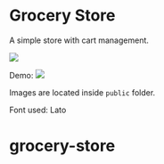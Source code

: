 # Grocery Store
A simple store with cart management.

![](./screenshots/screenshot.png)

Demo:
![](./screenshots/demo.gif)

Images are located inside `public` folder.

Font used: Lato
# grocery-store
